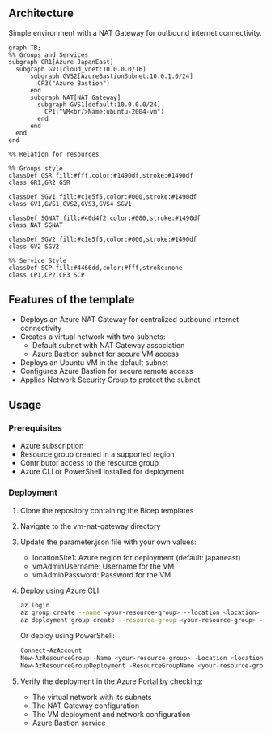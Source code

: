 ## Architecture
Simple environment with a NAT Gateway for outbound internet connectivity.

```mermaid
graph TB;
%% Groups and Services
subgraph GR1[Azure JapanEast]
  subgraph GV1[cloud_vnet:10.0.0.0/16]
      subgraph GVS2[AzureBastionSubnet:10.0.1.0/24]
        CP3("Azure Bastion")
      end
      subgraph NAT[NAT Gateway]
        subgraph GVS1[default:10.0.0.0/24]
          CP1("VM<br/>Name:ubuntu-2004-vm")
        end
      end
  end
end

%% Relation for resources

%% Groups style
classDef GSR fill:#fff,color:#1490df,stroke:#1490df
class GR1,GR2 GSR

classDef SGV1 fill:#c1e5f5,color:#000,stroke:#1490df
class GV1,GVS1,GVS2,GVS3,GVS4 SGV1

classDef SGNAT fill:#40d4f2,color:#000,stroke:#1490df
class NAT SGNAT

classDef SGV2 fill:#c1e5f5,color:#000,stroke:#1490df
class GV2 SGV2
 
%% Service Style
classDef SCP fill:#4466dd,color:#fff,stroke:none
class CP1,CP2,CP3 SCP
```

## Features of the template

- Deploys an Azure NAT Gateway for centralized outbound internet connectivity
- Creates a virtual network with two subnets:
  - Default subnet with NAT Gateway association
  - Azure Bastion subnet for secure VM access
- Deploys an Ubuntu VM in the default subnet
- Configures Azure Bastion for secure remote access
- Applies Network Security Group to protect the subnet

## Usage

### Prerequisites
- Azure subscription
- Resource group created in a supported region
- Contributor access to the resource group
- Azure CLI or PowerShell installed for deployment

### Deployment

1. Clone the repository containing the Bicep templates
2. Navigate to the vm-nat-gateway directory
3. Update the parameter.json file with your own values:
   - locationSite1: Azure region for deployment (default: japaneast)
   - vmAdminUsername: Username for the VM
   - vmAdminPassword: Password for the VM

4. Deploy using Azure CLI:
   ```bash
   az login
   az group create --name <your-resource-group> --location <location>
   az deployment group create --resource-group <your-resource-group> --template-file main.bicep --parameters parameter.json
   ```

   Or deploy using PowerShell:
   ```powershell
   Connect-AzAccount
   New-AzResourceGroup -Name <your-resource-group> -Location <location>
   New-AzResourceGroupDeployment -ResourceGroupName <your-resource-group> -TemplateFile main.bicep -TemplateParameterFile parameter.json
   ```

5. Verify the deployment in the Azure Portal by checking:
   - The virtual network with its subnets
   - The NAT Gateway configuration
   - The VM deployment and network configuration
   - Azure Bastion service

